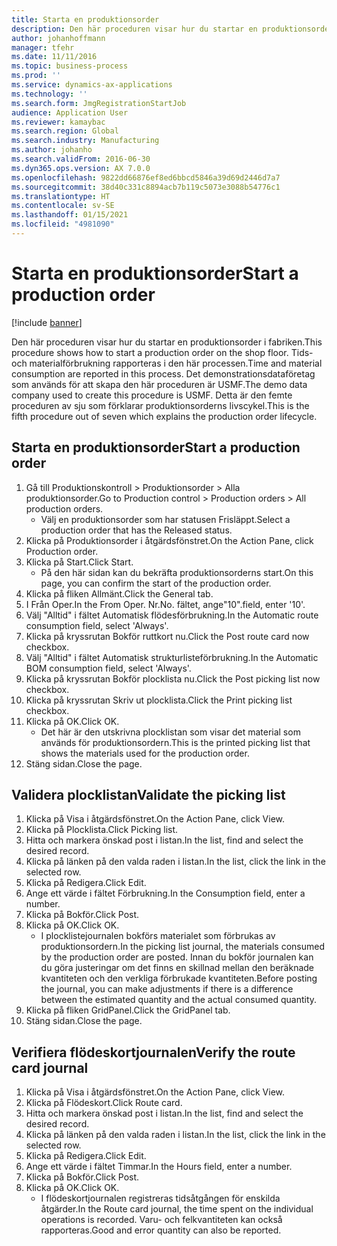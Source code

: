 ```yaml
---
title: Starta en produktionsorder
description: Den här proceduren visar hur du startar en produktionsorder i fabriken.
author: johanhoffmann
manager: tfehr
ms.date: 11/11/2016
ms.topic: business-process
ms.prod: ''
ms.service: dynamics-ax-applications
ms.technology: ''
ms.search.form: JmgRegistrationStartJob
audience: Application User
ms.reviewer: kamaybac
ms.search.region: Global
ms.search.industry: Manufacturing
ms.author: johanho
ms.search.validFrom: 2016-06-30
ms.dyn365.ops.version: AX 7.0.0
ms.openlocfilehash: 9822dd66876ef8ed6bbcd5846a39d69d2446d7a7
ms.sourcegitcommit: 38d40c331c8894acb7b119c5073e3088b54776c1
ms.translationtype: HT
ms.contentlocale: sv-SE
ms.lasthandoff: 01/15/2021
ms.locfileid: "4981090"
---
```

# <a name="start-a-production-order"></a><span data-ttu-id="85dac-103">Starta en produktionsorder</span><span class="sxs-lookup"><span data-stu-id="85dac-103">Start a production order</span></span>

[!include [banner](../../includes/banner.md)]

<span data-ttu-id="85dac-104">Den här proceduren visar hur du startar en produktionsorder i fabriken.</span><span class="sxs-lookup"><span data-stu-id="85dac-104">This procedure shows how to start a production order on the shop floor.</span></span> <span data-ttu-id="85dac-105">Tids- och materialförbrukning rapporteras i den här processen.</span><span class="sxs-lookup"><span data-stu-id="85dac-105">Time and material consumption are reported in this process.</span></span> <span data-ttu-id="85dac-106">Det demonstrationsdataföretag som används för att skapa den här proceduren är USMF.</span><span class="sxs-lookup"><span data-stu-id="85dac-106">The demo data company used to create this procedure is USMF.</span></span> <span data-ttu-id="85dac-107">Detta är den femte proceduren av sju som förklarar produktionsorderns livscykel.</span><span class="sxs-lookup"><span data-stu-id="85dac-107">This is the fifth procedure out of seven which explains the production order lifecycle.</span></span>


## <a name="start-a-production-order"></a><span data-ttu-id="85dac-108">Starta en produktionsorder</span><span class="sxs-lookup"><span data-stu-id="85dac-108">Start a production order</span></span>
1. <span data-ttu-id="85dac-109">Gå till Produktionskontroll > Produktionsorder > Alla produktionsorder.</span><span class="sxs-lookup"><span data-stu-id="85dac-109">Go to Production control > Production orders > All production orders.</span></span>
    * <span data-ttu-id="85dac-110">Välj en produktionsorder som har statusen Frisläppt.</span><span class="sxs-lookup"><span data-stu-id="85dac-110">Select a production order that has the Released status.</span></span>  
2. <span data-ttu-id="85dac-111">Klicka på Produktionsorder i åtgärdsfönstret.</span><span class="sxs-lookup"><span data-stu-id="85dac-111">On the Action Pane, click Production order.</span></span>
3. <span data-ttu-id="85dac-112">Klicka på Start.</span><span class="sxs-lookup"><span data-stu-id="85dac-112">Click Start.</span></span>
    * <span data-ttu-id="85dac-113">På den här sidan kan du bekräfta produktionsorderns start.</span><span class="sxs-lookup"><span data-stu-id="85dac-113">On this page, you can confirm the start of the production order.</span></span>  
4. <span data-ttu-id="85dac-114">Klicka på fliken Allmänt.</span><span class="sxs-lookup"><span data-stu-id="85dac-114">Click the General tab.</span></span>
5. <span data-ttu-id="85dac-115">I Från Oper.</span><span class="sxs-lookup"><span data-stu-id="85dac-115">In the From Oper.</span></span> <span data-ttu-id="85dac-116">Nr.</span><span class="sxs-lookup"><span data-stu-id="85dac-116">No.</span></span> <span data-ttu-id="85dac-117">fältet, ange"10".</span><span class="sxs-lookup"><span data-stu-id="85dac-117">field, enter '10'.</span></span>
6. <span data-ttu-id="85dac-118">Välj "Alltid" i fältet Automatisk flödesförbrukning.</span><span class="sxs-lookup"><span data-stu-id="85dac-118">In the Automatic route consumption field, select 'Always'.</span></span>
7. <span data-ttu-id="85dac-119">Klicka på kryssrutan Bokför ruttkort nu.</span><span class="sxs-lookup"><span data-stu-id="85dac-119">Click the Post route card now checkbox.</span></span>
8. <span data-ttu-id="85dac-120">Välj "Alltid" i fältet Automatisk strukturlisteförbrukning.</span><span class="sxs-lookup"><span data-stu-id="85dac-120">In the Automatic BOM consumption field, select 'Always'.</span></span>
9. <span data-ttu-id="85dac-121">Klicka på kryssrutan Bokför plocklista nu.</span><span class="sxs-lookup"><span data-stu-id="85dac-121">Click the Post picking list now checkbox.</span></span>
10. <span data-ttu-id="85dac-122">Klicka på kryssrutan Skriv ut plocklista.</span><span class="sxs-lookup"><span data-stu-id="85dac-122">Click the Print picking list checkbox.</span></span>
11. <span data-ttu-id="85dac-123">Klicka på OK.</span><span class="sxs-lookup"><span data-stu-id="85dac-123">Click OK.</span></span>
    * <span data-ttu-id="85dac-124">Det här är den utskrivna plocklistan som visar det material som används för produktionsordern.</span><span class="sxs-lookup"><span data-stu-id="85dac-124">This is the printed picking list that shows the materials used for the production order.</span></span>  
12. <span data-ttu-id="85dac-125">Stäng sidan.</span><span class="sxs-lookup"><span data-stu-id="85dac-125">Close the page.</span></span>

## <a name="validate-the-picking-list"></a><span data-ttu-id="85dac-126">Validera plocklistan</span><span class="sxs-lookup"><span data-stu-id="85dac-126">Validate the picking list</span></span>
1. <span data-ttu-id="85dac-127">Klicka på Visa i åtgärdsfönstret.</span><span class="sxs-lookup"><span data-stu-id="85dac-127">On the Action Pane, click View.</span></span>
2. <span data-ttu-id="85dac-128">Klicka på Plocklista.</span><span class="sxs-lookup"><span data-stu-id="85dac-128">Click Picking list.</span></span>
3. <span data-ttu-id="85dac-129">Hitta och markera önskad post i listan.</span><span class="sxs-lookup"><span data-stu-id="85dac-129">In the list, find and select the desired record.</span></span>
4. <span data-ttu-id="85dac-130">Klicka på länken på den valda raden i listan.</span><span class="sxs-lookup"><span data-stu-id="85dac-130">In the list, click the link in the selected row.</span></span>
5. <span data-ttu-id="85dac-131">Klicka på Redigera.</span><span class="sxs-lookup"><span data-stu-id="85dac-131">Click Edit.</span></span>
6. <span data-ttu-id="85dac-132">Ange ett värde i fältet Förbrukning.</span><span class="sxs-lookup"><span data-stu-id="85dac-132">In the Consumption field, enter a number.</span></span>
7. <span data-ttu-id="85dac-133">Klicka på Bokför.</span><span class="sxs-lookup"><span data-stu-id="85dac-133">Click Post.</span></span>
8. <span data-ttu-id="85dac-134">Klicka på OK.</span><span class="sxs-lookup"><span data-stu-id="85dac-134">Click OK.</span></span>
    * <span data-ttu-id="85dac-135">I plocklistejournalen bokförs materialet som förbrukas av produktionsordern.</span><span class="sxs-lookup"><span data-stu-id="85dac-135">In the picking list journal, the materials consumed by the production order are posted.</span></span> <span data-ttu-id="85dac-136">Innan du bokför journalen kan du göra justeringar om det finns en skillnad mellan den beräknade kvantiteten och den verkliga förbrukade kvantiteten.</span><span class="sxs-lookup"><span data-stu-id="85dac-136">Before posting the journal, you can make adjustments if there is a difference between the estimated quantity and the actual consumed quantity.</span></span>  
9. <span data-ttu-id="85dac-137">Klicka på fliken GridPanel.</span><span class="sxs-lookup"><span data-stu-id="85dac-137">Click the GridPanel tab.</span></span>
10. <span data-ttu-id="85dac-138">Stäng sidan.</span><span class="sxs-lookup"><span data-stu-id="85dac-138">Close the page.</span></span>

## <a name="verify-the-route-card-journal"></a><span data-ttu-id="85dac-139">Verifiera flödeskortjournalen</span><span class="sxs-lookup"><span data-stu-id="85dac-139">Verify the route card journal</span></span>
1. <span data-ttu-id="85dac-140">Klicka på Visa i åtgärdsfönstret.</span><span class="sxs-lookup"><span data-stu-id="85dac-140">On the Action Pane, click View.</span></span>
2. <span data-ttu-id="85dac-141">Klicka på Flödeskort.</span><span class="sxs-lookup"><span data-stu-id="85dac-141">Click Route card.</span></span>
3. <span data-ttu-id="85dac-142">Hitta och markera önskad post i listan.</span><span class="sxs-lookup"><span data-stu-id="85dac-142">In the list, find and select the desired record.</span></span>
4. <span data-ttu-id="85dac-143">Klicka på länken på den valda raden i listan.</span><span class="sxs-lookup"><span data-stu-id="85dac-143">In the list, click the link in the selected row.</span></span>
5. <span data-ttu-id="85dac-144">Klicka på Redigera.</span><span class="sxs-lookup"><span data-stu-id="85dac-144">Click Edit.</span></span>
6. <span data-ttu-id="85dac-145">Ange ett värde i fältet Timmar.</span><span class="sxs-lookup"><span data-stu-id="85dac-145">In the Hours field, enter a number.</span></span>
7. <span data-ttu-id="85dac-146">Klicka på Bokför.</span><span class="sxs-lookup"><span data-stu-id="85dac-146">Click Post.</span></span>
8. <span data-ttu-id="85dac-147">Klicka på OK.</span><span class="sxs-lookup"><span data-stu-id="85dac-147">Click OK.</span></span>
    * <span data-ttu-id="85dac-148">I flödeskortjournalen registreras tidsåtgången för enskilda åtgärder.</span><span class="sxs-lookup"><span data-stu-id="85dac-148">In the Route card journal, the time spent on the individual operations is recorded.</span></span> <span data-ttu-id="85dac-149">Varu- och felkvantiteten kan också rapporteras.</span><span class="sxs-lookup"><span data-stu-id="85dac-149">Good and error quantity can also be reported.</span></span>  
